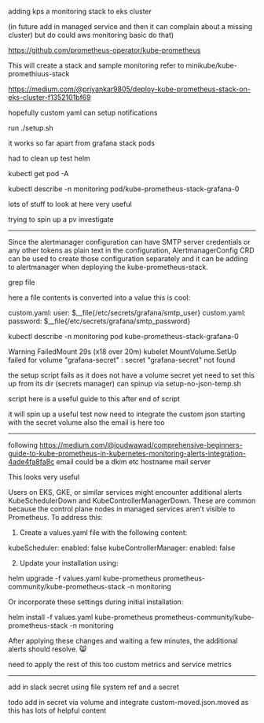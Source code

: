 adding kps a monitoring stack to eks cluster

(in future add in managed service and then it can complain about a missing cluster) but do could aws monitoring basic do that)



https://github.com/prometheus-operator/kube-prometheus



This will create a stack and sample monitoring refer to minikube/kube-promethiuus-stack




https://medium.com/@priyankar9805/deploy-kube-prometheus-stack-on-eks-cluster-f1352101bf69

hopefully custom yaml can setup notifications






run ./setup.sh

it works so far apart from grafana  stack pods

had to clean up test helm




kubectl get pod -A




kubectl describe -n monitoring pod/kube-prometheus-stack-grafana-0


lots of stuff to look at here very useful




trying to spin up a pv investigate


---


Since the alertmanager configuration can have SMTP server credentials or any other tokens as plain text in the configuration, AlertmanagerConfig CRD can be used to create those configuration separately and it can be adding to alertmanager when deploying the kube-prometheus-stack.


grep file

here a file contents is converted into a value this is cool:

custom.yaml:      user: $__file{/etc/secrets/grafana/smtp_user}
custom.yaml:      password: $__file{/etc/secrets/grafana/smtp_password}




kubectl describe -n monitoring pod kube-prometheus-stack-grafana-0




  Warning  FailedMount             29s (x18 over 20m)  kubelet                  MountVolume.SetUp failed for volume "grafana-secret" : secret "grafana-secret" not found


the setup script fails as it does not have a volume secret yet need to set this up from its dir (secrets manager) can spinup via setup-no-json-temp.sh

script here is  a useful guide to this after end of script

it will spin up a useful test now need to integrate the custom json starting with the secret volume also the email is here too



---




following
https://medium.com/@joudwawad/comprehensive-beginners-guide-to-kube-prometheus-in-kubernetes-monitoring-alerts-integration-4ade4fa8fa8c
email could be a dkim etc hostname mail server


This looks very useful





Users on EKS, GKE, or similar services might encounter additional alerts KubeSchedulerDown and KubeControllerManagerDown. These are common because the control plane nodes in managed services aren’t visible to Prometheus. To address this:
1. Create a values.yaml file with the following content:

kubeScheduler:
  enabled: false
kubeControllerManager:
  enabled: false

2. Update your installation using:

helm upgrade -f values.yaml kube-prometheus prometheus-community/kube-prometheus-stack -n monitoring

Or incorporate these settings during initial installation:

helm install -f values.yaml kube-prometheus prometheus-community/kube-prometheus-stack -n monitoring

After applying these changes and waiting a few minutes, the additional alerts should resolve. 😸



need to apply the rest of this too custom metrics and service metrics 


---

add in slack secret using file system ref and a secret



todo add in secret via volume and integrate custom-moved.json.moved as this has lots of helpful content







